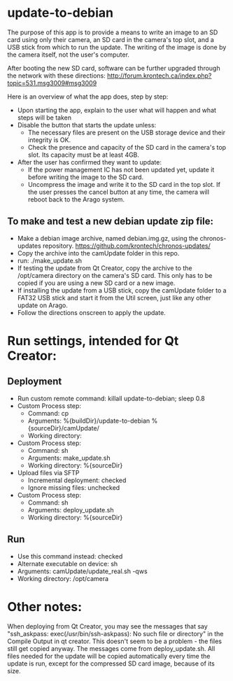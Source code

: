 update-to-debian
====================
The purpose of this app is to provide a means to write an image to an SD card using only their camera, an SD card in the camera's top slot, and a USB stick from which to run the update. The writing of the image is done by the camera itself, not the user's computer.

After booting the new SD card, software can be further upgraded through the network with these directions:
http://forum.krontech.ca/index.php?topic=531.msg3009#msg3009

Here is an overview of what the app does, step by step:
 * Upon starting the app, explain to the user what will happen and what steps will be taken
 * Disable the button that starts the update unless:
    - The necessary files are present on the USB storage device and their integrity is OK.
    - Check the presence and capacity of the SD card in the camera's top slot. Its capacity must be at least 4GB.
 * After the user has confirmed they want to update:
    - If the power management IC has not been updated yet, update it before writing the image to the SD card.
    - Uncompress the image and write it to the SD card in the top slot.
If the user presses the cancel button at any time, the camera will reboot back to the Arago system.

To make and test a new debian update zip file:
--------------------
 * Make a debian image archive, named debian.img.gz, using the chronos-updates repository. https://github.com/krontech/chronos-updates/
 * Copy the archive into the camUpdate folder in this repo.
 * run: ./make_update.sh
 * If testing the update from Qt Creator, copy the archive to the /opt/camera directory on the camera's SD card. This only has to be copied if you are using a new SD card or a new image.
 * If installing the update from a USB stick, copy the camUpdate folder to a FAT32 USB stick and start it from the Util screen, just like any other update on Arago.
 * Follow the directions onscreen to apply the update.



Run settings, intended for Qt Creator:
====================
Deployment
--------------------
 * Run custom remote command: killall update-to-debian; sleep 0.8
 * Custom Process step:
    - Command: cp
    - Arguments: %{buildDir}/update-to-debian %{sourceDir}/camUpdate/
    - Working directory:
 * Custom Process step:
    - Command: sh
    - Arguments: make_update.sh
    - Working directory: %{sourceDir}
 * Upload files via SFTP
    - Incremental deployment: checked
    - Ignore missing files: unchecked
 * Custom Process step:
    - Command: sh
    - Arguments: deploy_update.sh
    - Working directory: %{sourceDir}

Run
--------------------
 * Use this command instead: checked
 * Alternate executable on device: sh
 * Arguments: camUpdate/update_real.sh -qws
 * Working directory: /opt/camera



Other notes:
====================
When deploying from Qt Creator, you may see the messages that say "ssh_askpass: exec(/usr/bin/ssh-askpass): No such file or directory" in the Compile Output in qt creator. This doesn't seem to be a problem - the files still get copied anyway. The messages come from deploy_update.sh.
All files needed for the update will be copied automatically every time the update is run, except for the compressed SD card image, because of its size.
